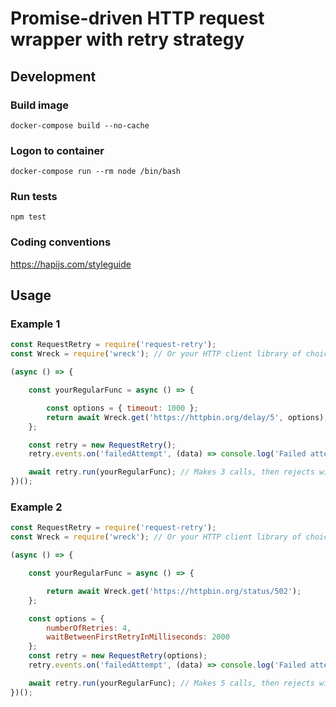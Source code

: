 Promise-driven HTTP request wrapper with retry strategy
==============================

## Development

### Build image
    docker-compose build --no-cache

### Logon to container
    docker-compose run --rm node /bin/bash

### Run tests
    npm test

### Coding conventions
https://hapijs.com/styleguide

## Usage

### Example 1
```javascript
const RequestRetry = require('request-retry');
const Wreck = require('wreck'); // Or your HTTP client library of choice

(async () => {

    const yourRegularFunc = async () => {

        const options = { timeout: 1000 };
        return await Wreck.get('https://httpbin.org/delay/5', options);
    };

    const retry = new RequestRetry();
    retry.events.on('failedAttempt', (data) => console.log('Failed attempt: ' + data.attemptNumber));

    await retry.run(yourRegularFunc); // Makes 3 calls, then rejects with a timeout error
})();
```

### Example 2
```javascript
const RequestRetry = require('request-retry');
const Wreck = require('wreck'); // Or your HTTP client library of choice

(async () => {

    const yourRegularFunc = async () => {

        return await Wreck.get('https://httpbin.org/status/502');
    };

    const options = {
        numberOfRetries: 4,
        waitBetweenFirstRetryInMilliseconds: 2000
    };
    const retry = new RequestRetry(options);
    retry.events.on('failedAttempt', (data) => console.log('Failed attempt: ' + data.attemptNumber));

    await retry.run(yourRegularFunc); // Makes 5 calls, then rejects with a Bad Gateway error
})();
```
